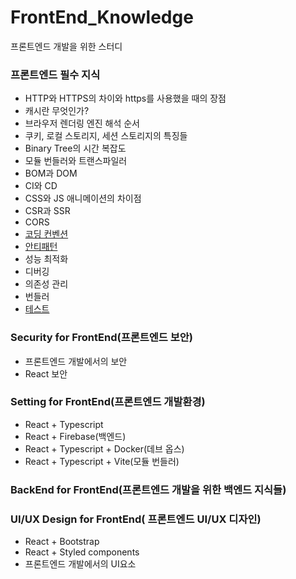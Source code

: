 # FrontEnd_Knowledge
 프론트엔드 개발을 위한 스터디



### 프론트엔드 필수 지식

- HTTP와 HTTPS의 차이와 https를 사용했을 때의 장점
- 캐시란 무엇인가?
- 브라우저 렌더링 엔진 해석 순서
- 쿠키, 로컬 스토리지, 세션 스토리지의 특징들
- Binary Tree의 시간 복잡도
- 모듈 번들러와 트랜스파일러
- BOM과 DOM
- CI와 CD
- CSS와 JS 애니메이션의 차이점
- CSR과 SSR
- CORS
- [코딩 컨벤션](https://ui.toast.com/fe-guide/ko_CODING-CONVENTION)
- [안티패턴](https://ui.toast.com/fe-guide/ko_ANTI-PATTERN)
- 성능 최적화
- 디버깅
- 의존성 관리
- 번들러
- [테스트](https://ui.toast.com/fe-guide/ko_TEST)



### Security for FrontEnd(프론트엔드 보안)

- 프론트엔드 개발에서의 보안
- React 보안





### Setting for FrontEnd(프론트엔드 개발환경)

- React + Typescript
- React + Firebase(백엔드)
- React + Typescript + Docker(데브 옵스)
- React + Typescript + Vite(모듈 번들러)



### BackEnd for FrontEnd(프론트엔드 개발을 위한 백엔드 지식들)



### UI/UX Design for FrontEnd( 프론트엔드 UI/UX 디자인)

- React + Bootstrap
- React + Styled components
- 프론트엔드 개발에서의 UI요소



